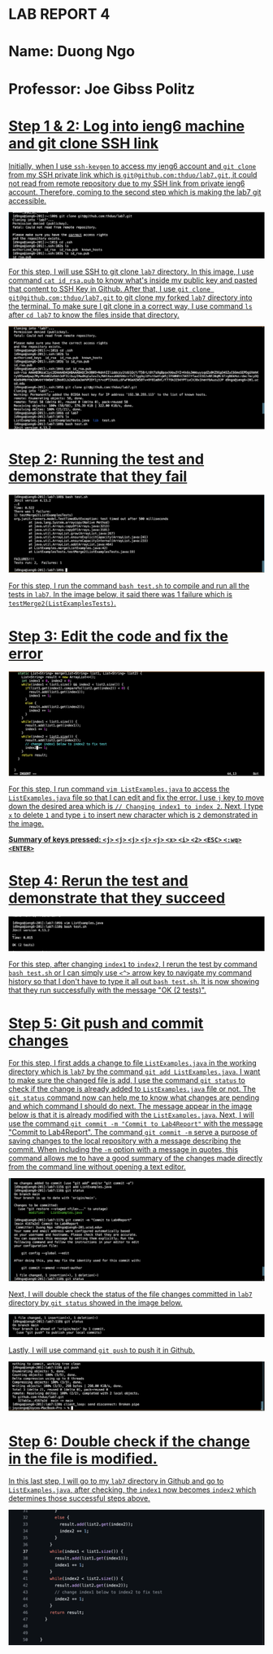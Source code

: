 # LAB REPORT 4
# Name: Duong Ngo
# Professor: Joe Gibss Politz

# <u> Step 1 & 2: Log into ieng6 machine and git clone SSH link
Initially, when I use `ssh-keygen` to access my ieng6 account and `git clone` from my SSH private link which is `git@github.com:thduo/lab7.git`, it could not read from remote repository due to my SSH link from private ieng6 account. Therefore, coming to the second step which is making the lab7 git accessible.

![Image](sshkey.png)

For this step, I will use SSH to git clone `lab7` directory. In this image, I use command `cat id_rsa.pub` to know what's inside my public key and pasted that content to SSH Key in Github. After that, I use `git clone git@github.com:thduo/lab7.git` to git clone my forked `lab7` directory into the terminal. To make sure I git clone in a correct way, I use command `ls` after `cd lab7` to know the files inside that directory. 

![Image](ieng6login.png)

# <u> Step 2: Running the test and demonstrate that they fail 

![Image](testfail.png)

For this step, I run the command `bash test.sh` to compile and run all the tests in `lab7`. In the image below, it said there was 1 failure which is `testMerge2(ListExamplesTests)`. 

# <u> Step 3: Edit the code and fix the error

![Image](fixthecode.png)

For this step, I run command `vim ListExamples.java` to access the `ListExamples.java` file so that I can edit and fix the error. I use `j` key to move down the desired area which is `// Changing index1 to index 2`. Next, I type `x` to delete `1` and type `i` to insert new character which is `2` demonstrated in the image.

**Summary of keys pressed: `<j>` `<j>` `<j>` `<j>` `<j>` `<x>` `<i>` `<2>` `<ESC>` `<:wq>` `<ENTER>`**

# <u> Step 4: Rerun the test and demonstrate that they succeed

![Image](testsucceed.png)

For this step, after changing `index1` to `index2`, I rerun the test by command `bash test.sh` or I can simply use `<^>` arrow key to navigate my command history so that I don't have to type it all out `bash test.sh`. It is now showing that they run successfully with the message "OK (2 tests)". 

# <u> Step 5: Git push and commit changes

For this step, I first adds a change to file `ListExamples.java` in the working directory which is `lab7` by the command `git add ListExamples.java`. I want to make sure the changed file is add, I use the command `git status` to check if the change is already added to `ListExamples.java` file or not. The `git status` command now can help me to know what changes are pending and which command I should do next. The message appear in the image below is that it is already modified with the `ListExamples.java`. Next, I will use the command `git commit -m "Commit to Lab4Report"` with the message "Commit to Lab4Report". The command `git commit -m` serve a purpose of saving changes to the local repository with a message describing the commit. When including the `-m` option with a message in quotes, this command allows me to have a good summary of the changes made directly from the command line without opening a text editor. 

![Image](gitcommit.png)

Next, I will double check the status of the file changes committed in `lab7` directory by `git status` showed in the image below.

![Image](gitstatus.png)

Lastly, I will use command `git push` to push it in Github. 

![Image](gitpush.png)

# <u> Step 6: Double check if the change in the file is modified. 

In this last step, I will go to my `lab7` directory in Github and go to `ListExamples.java`, after checking, the `index1` now becomes `index2` which determines those successful steps above.

![Image](modified.png)









